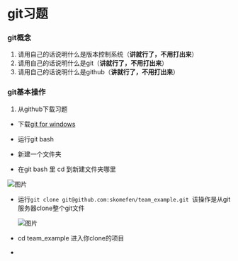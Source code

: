 #  git习题
###  git概念

1. 请用自己的话说明什么是版本控制系统（__讲就行了，不用打出来__）
2. 请用自己的话说明什么是git（__讲就行了，不用打出来__）
3. 请用自己的话说明什么是github（__讲就行了，不用打出来__）
### git基本操作

1. 从github下载习题

  - 下载[git for windows][1]

  - 运行git bash
  - 新建一个文件夹
  - 在git bash 里 cd 到新建文件夹哪里

   ![图片](../image/1.png "cd 操作")

  - 运行`git clone git@github.com:skomefen/team_example.git `该操作是从git服务器clone整个git文件

    ![图片](../image/2.png)

  - cd team_example 进入你clone的项目

  - ​

    ​

    ​








[1]:https://git-for-windows.github.io/	"git for windows"